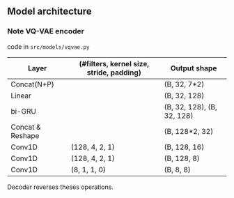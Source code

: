 
## Model architecture          
  
### Note VQ-VAE encoder 
code in `src/models/vqvae.py`

| Layer            | (#filters, kernel size, stride, padding) | Output shape               |
|------------------|------------------------------------------|----------------------------|
| Concat(N+P)      |                                          | (B, 32, 7*2)               |                                                                                                                                                                                                               
| Linear           |                                          | (B, 32, 128)               |
| bi-GRU           |                                          | (B, 32, 128), (B, 32, 128) |
| Concat & Reshape |                                          | (B, 128*2, 32)             |
| Conv1D           | (128, 4, 2, 1)                           | (B, 128, 16)               |
| Conv1D           | (128, 4, 2, 1)                           | (B, 128, 8)                |
| Conv1D           | (8, 1, 1, 0)                             | (B, 8, 8)                  |

Decoder reverses theses operations. 